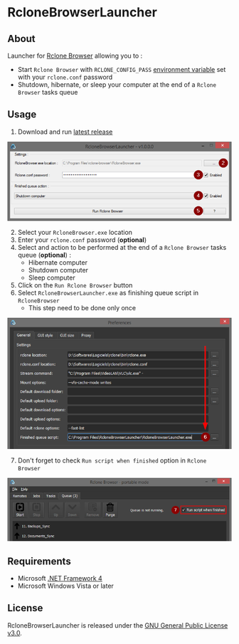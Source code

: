 # RcloneBrowserLauncher

## About
Launcher for [Rclone Browser](https://github.com/kapitainsky/RcloneBrowser) allowing you to :
- Start `Rclone Browser` with `RCLONE_CONFIG_PASS` [environment variable](https://rclone.org/docs/#other-environment-variables) set with your `rclone.conf` password
- Shutdown, hibernate, or sleep your computer at the end of a `Rclone Browser` tasks queue

## Usage
1. Download and run [latest release](https://github.com/FoxP/RcloneBrowserLauncher/releases/latest)  

![](RcloneBrowserLauncher/resources/pictures/demo_1.PNG)  

2. Select your `RcloneBrowser.exe` location
3. Enter your `rclone.conf` password (**optional**)
4. Select and action to be performed at the end of a `Rclone Browser` tasks queue (**optional**) :
	- Hibernate computer
	- Shutdown computer
	- Sleep computer
5. Click on the `Run Rclone Browser` button
6. Select `RcloneBrowserLauncher.exe` as finishing queue script in `RcloneBrowser`
	- This step need to be done only once  

![](RcloneBrowserLauncher/resources/pictures/demo_2.PNG)  

7. Don't forget to check `Run script when finished` option in `Rclone Browser`  

![](RcloneBrowserLauncher/resources/pictures/demo_3.PNG)  

## Requirements
- Microsoft [.NET Framework 4](https://www.microsoft.com/en-US/download/details.aspx?id=17851)
- Microsoft Windows Vista or later

## License
RcloneBrowserLauncher is released under the [GNU General Public License v3.0](https://www.gnu.org/licenses/gpl-3.0.fr.html).
